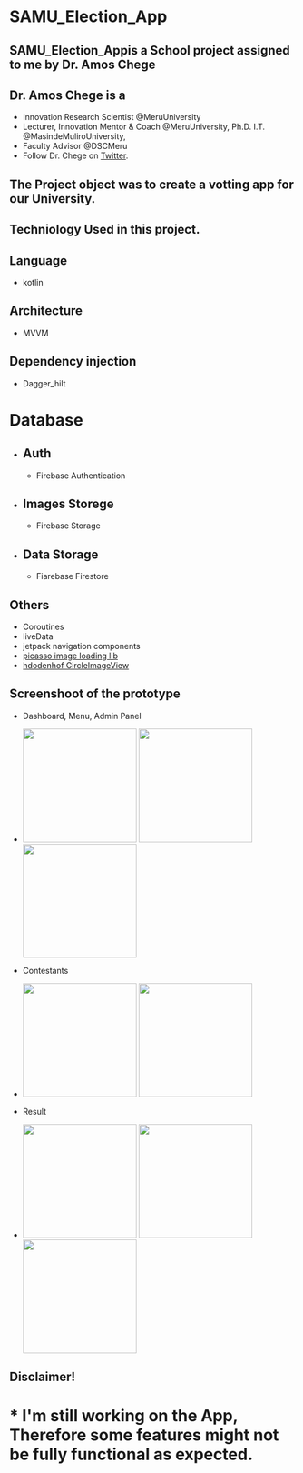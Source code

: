 # SAMU_Election_App
## SAMU_Election_Appis a School project assigned to me by Dr. Amos Chege
##  Dr. Amos Chege is a
* Innovation Research Scientist @MeruUniversity 
* Lecturer, Innovation Mentor & Coach @MeruUniversity, Ph.D. I.T. @MasindeMuliroUniversity, 
* Faculty Advisor @DSCMeru
* Follow Dr. Chege on [Twitter](https://twitter.com/amochege).

## The Project object was to create a votting app for our University.
## Techniology Used in this project.
## Language
  * kotlin
## Architecture 
  * MVVM
  
## Dependency injection
  * Dagger_hilt
  
# Database
* ## Auth
    * Firebase Authentication
* ## Images Storege  
    * Firebase Storage
* ## Data Storage
    * Fiarebase Firestore
   
## Others
  * Coroutines
  * liveData
  * jetpack navigation components
  * [picasso image loading lib](https://github.com/square/picasso)
  * [hdodenhof CircleImageView](https://github.com/hdodenhof/CircleImageView)
  
## Screenshoot of the prototype

 * Dashboard, Menu, Admin Panel
 * <image src="https://user-images.githubusercontent.com/61431856/147846838-82dfddf0-673f-419d-9e2b-b881e93e21c0.jpg" heght = 300 width = 200 />                <image src="https://user-images.githubusercontent.com/61431856/147846941-1b3c4b94-cac9-44cc-a5f0-828bb5e8fcb9.jpg" heght = 300 width = 200 />               <image src="https://user-images.githubusercontent.com/61431856/147847023-19e9b192-7fbe-479f-9767-8e119a49e047.jpg" heght = 300 width = 200 />


 * Contestants
 * <image src="https://user-images.githubusercontent.com/61431856/147847097-5d82556d-2cc7-4c9c-9f70-8c1ab53eac9a.jpg" heght = 300 width = 200 />                <image src="https://user-images.githubusercontent.com/61431856/147847107-02397777-5dd7-46e0-abaf-29a1d0ea5725.jpg" heght = 300 width = 200 />   


 * Result
 * <image src="https://user-images.githubusercontent.com/61431856/147847121-dd4e111d-a281-445a-92f1-3344a8f08bd7.jpg" heght = 300 width = 200 />                <image src="https://user-images.githubusercontent.com/61431856/147847124-2c6eca26-79af-4b72-b8b6-4e9e1f094703.jpg" heght = 300 width = 200 />               <image src="https://user-images.githubusercontent.com/61431856/147847132-e0fb6723-ccf3-4a4c-912b-e345d3580f7d.jpg" heght = 300 width = 200 />


## Disclaimer!
# * I'm still working on the App, Therefore some features might not be fully functional as expected.
